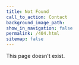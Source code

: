 ```yaml
---
title: Not Found
call_to_action: Contact
background_image_path:
show_in_navigation: false
permalink: /404.html
sitemap: false
---
```


This page doesn't exist.
